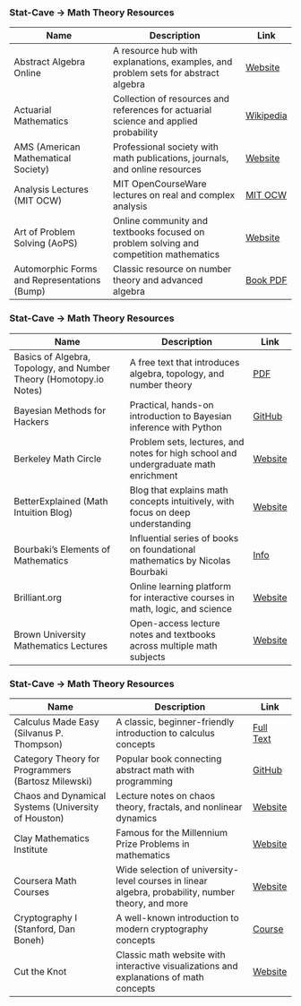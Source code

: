 ### Stat-Cave → Math Theory Resources

| Name | Description | Link |
|------|-------------|------|
| Abstract Algebra Online | A resource hub with explanations, examples, and problem sets for abstract algebra | [Website](http://abstract.ups.edu/) |
| Actuarial Mathematics | Collection of resources and references for actuarial science and applied probability | [Wikipedia](https://en.wikipedia.org/wiki/Actuarial_mathematics) |
| AMS (American Mathematical Society) | Professional society with math publications, journals, and online resources | [Website](https://www.ams.org/) |
| Analysis Lectures (MIT OCW) | MIT OpenCourseWare lectures on real and complex analysis | [MIT OCW](https://ocw.mit.edu/courses/mathematics/18-100a-real-analysis-fall-2020/) |
| Art of Problem Solving (AoPS) | Online community and textbooks focused on problem solving and competition mathematics | [Website](https://artofproblemsolving.com/) |
| Automorphic Forms and Representations (Bump) | Classic resource on number theory and advanced algebra | [Book PDF](https://math.stanford.edu/~bump/automorphic.html) |

### Stat-Cave → Math Theory Resources

| Name | Description | Link |
|------|-------------|------|
| Basics of Algebra, Topology, and Number Theory (Homotopy.io Notes) | A free text that introduces algebra, topology, and number theory | [PDF](https://arxiv.org/pdf/math/0007190.pdf) |
| Bayesian Methods for Hackers | Practical, hands-on introduction to Bayesian inference with Python | [GitHub](https://github.com/CamDavidsonPilon/Probabilistic-Programming-and-Bayesian-Methods-for-Hackers) |
| Berkeley Math Circle | Problem sets, lectures, and notes for high school and undergraduate math enrichment | [Website](https://mathcircle.berkeley.edu/) |
| BetterExplained (Math Intuition Blog) | Blog that explains math concepts intuitively, with focus on deep understanding | [Website](https://betterexplained.com/) |
| Bourbaki’s Elements of Mathematics | Influential series of books on foundational mathematics by Nicolas Bourbaki | [Info](https://en.wikipedia.org/wiki/Éléments_de_mathématique) |
| Brilliant.org | Online learning platform for interactive courses in math, logic, and science | [Website](https://brilliant.org/) |
| Brown University Mathematics Lectures | Open-access lecture notes and textbooks across multiple math subjects | [Website](https://math.brown.edu/) |

### Stat-Cave → Math Theory Resources

| Name | Description | Link |
|------|-------------|------|
| Calculus Made Easy (Silvanus P. Thompson) | A classic, beginner-friendly introduction to calculus concepts | [Full Text](https://www.gutenberg.org/ebooks/33283) |
| Category Theory for Programmers (Bartosz Milewski) | Popular book connecting abstract math with programming | [GitHub](https://github.com/hmemcpy/milewski-ctfp-pdf) |
| Chaos and Dynamical Systems (University of Houston) | Lecture notes on chaos theory, fractals, and nonlinear dynamics | [Website](https://www.math.uh.edu/~josic/teaching/courses/math4315/) |
| Clay Mathematics Institute | Famous for the Millennium Prize Problems in mathematics | [Website](https://www.claymath.org/millennium-problems) |
| Coursera Math Courses | Wide selection of university-level courses in linear algebra, probability, number theory, and more | [Website](https://www.coursera.org/browse/math-and-logic) |
| Cryptography I (Stanford, Dan Boneh) | A well-known introduction to modern cryptography concepts | [Course](https://www.coursera.org/learn/crypto) |
| Cut the Knot | Classic math website with interactive visualizations and explanations of math concepts | [Website](https://www.cut-the-knot.org/) |

